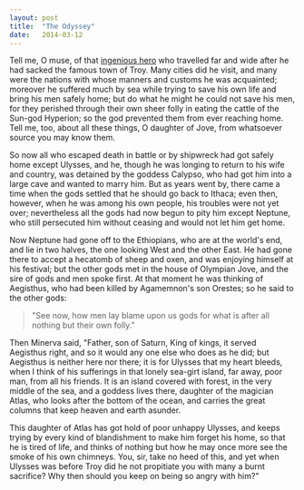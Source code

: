 ```yaml
---
layout: post
title:  "The Odyssey"
date:   2014-03-12
---
```


Tell me, O muse, of that [ingenious hero](http://en.wikipedia.org/wiki/Odyssey) who travelled far and wide after he had sacked the famous town of Troy. Many cities
did he visit, and many were the nations with whose manners and customs he was acquainted; moreover he suffered much by sea
while trying to save his own life and bring his men safely home; but do what he might he could not save his men, for they
perished through their own sheer folly in eating the cattle of the Sun-god Hyperion; so the god prevented them from ever
reaching home. Tell me, too, about all these things, O daughter of Jove, from whatsoever source you may know them.

So now all who escaped death in battle or by shipwreck had got safely home except Ulysses, and he, though he was longing to
return to his wife and country, was detained by the goddess Calypso, who had got him into a large cave and wanted to marry
him. But as years went by, there came a time when the gods settled that he should go back to Ithaca; even then, however,
when he was among his own people, his troubles were not yet over; nevertheless all the gods had now begun to pity him except
Neptune, who still persecuted him without ceasing and would not let him get home.

Now Neptune had gone off to the Ethiopians, who are at the world's end, and lie in two halves, the one looking West and the
other East. He had gone there to accept a hecatomb of sheep and oxen, and was enjoying himself at his festival; but the
other gods met in the house of Olympian Jove, and the sire of gods and men spoke first. At that moment he was thinking of
Aegisthus, who had been killed by Agamemnon's son Orestes; so he said to the other gods:

>"See now, how men lay blame upon us gods for what is after all nothing but their own folly."

Then Minerva said, "Father, son of Saturn, King of kings, it served Aegisthus right, and so it would any one else who does
as he did; but Aegisthus is neither here nor there; it is for Ulysses that my heart bleeds, when I think of his sufferings
in that lonely sea-girt island, far away, poor man, from all his friends. It is an island covered with forest, in the very
middle of the sea, and a goddess lives there, daughter of the magician Atlas, who looks after the bottom of the ocean, and
carries the great columns that keep heaven and earth asunder.

This daughter of Atlas has got hold of poor unhappy Ulysses, and keeps trying by every kind of blandishment to make him
forget his home, so that he is tired of life, and thinks of nothing but how he may once more see the smoke of his own
chimneys. You, sir, take no heed of this, and yet when Ulysses was before Troy did he not propitiate you with many a burnt
sacrifice? Why then should you keep on being so angry with him?"
